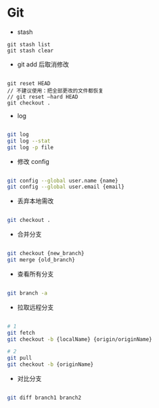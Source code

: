 # Git

- stash

```
git stash list
git stash clear
```

- git add 后取消修改

```

git reset HEAD
// 不建议使用：把全部更改的文件都恢复
// git reset –hard HEAD
git checkout .

```

- log

```bash

git log
git log --stat
git log -p file

```

- 修改 config

```bash

git config --global user.name {name}
git config --global user.email {email}

```

- 丢弃本地需改

```bash

git checkout .

```

- 合并分支

```bash

git checkout {new_branch}
git merge {old_branch}

```

- 查看所有分支

```bash

git branch -a

```

- 拉取远程分支

```bash

# 1
git fetch
git checkout -b {localName} {origin/originName}

# 2
git pull
git checkout -b {originName}

```

- 对比分支

```bash

git diff branch1 branch2

```